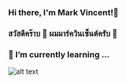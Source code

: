 ### Hi there, I'm Mark Vincent!👋
### สวัสดีคร๊าบ 👋 ผมมาร์ควินเซ็นต์ครับ 🙏 

### 🌱 I’m currently learning ...
![alt text](https://github.com/maakulit/maakulit/blob/main/tools1.png "Tools")
<!--
**maakulit/maakulit** is a ✨ _special_ ✨ repository because its `README.md` (this file) appears on your GitHub profile.

Here are some ideas to get you started:

- 🔭 I’m currently working on ...
- 🌱 I’m currently learning ...
- 👯 I’m looking to collaborate on ...
- 🤔 I’m looking for help with ...
- 💬 Ask me about ...
- 📫 How to reach me: ...
- 😄 Pronouns: ...
- ⚡ Fun fact: ...
-->

